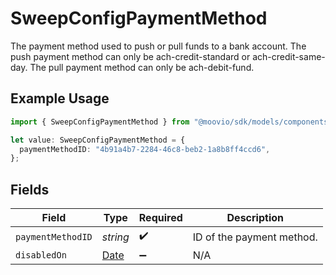 # SweepConfigPaymentMethod

The payment method used to push or pull funds to a bank account.
The push payment method can only be ach-credit-standard or ach-credit-same-day. The pull payment method can only be ach-debit-fund.

## Example Usage

```typescript
import { SweepConfigPaymentMethod } from "@moovio/sdk/models/components";

let value: SweepConfigPaymentMethod = {
  paymentMethodID: "4b91a4b7-2284-46c8-beb2-1a8b8ff4ccd6",
};
```

## Fields

| Field                                                                                         | Type                                                                                          | Required                                                                                      | Description                                                                                   |
| --------------------------------------------------------------------------------------------- | --------------------------------------------------------------------------------------------- | --------------------------------------------------------------------------------------------- | --------------------------------------------------------------------------------------------- |
| `paymentMethodID`                                                                             | *string*                                                                                      | :heavy_check_mark:                                                                            | ID of the payment method.                                                                     |
| `disabledOn`                                                                                  | [Date](https://developer.mozilla.org/en-US/docs/Web/JavaScript/Reference/Global_Objects/Date) | :heavy_minus_sign:                                                                            | N/A                                                                                           |